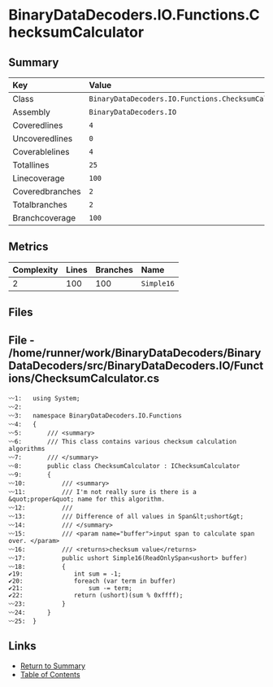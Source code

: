 ﻿# BinaryDataDecoders.IO.Functions.ChecksumCalculator

## Summary

| Key             | Value                                                |
| :-------------- | :--------------------------------------------------- |
| Class           | `BinaryDataDecoders.IO.Functions.ChecksumCalculator` |
| Assembly        | `BinaryDataDecoders.IO`                              |
| Coveredlines    | `4`                                                  |
| Uncoveredlines  | `0`                                                  |
| Coverablelines  | `4`                                                  |
| Totallines      | `25`                                                 |
| Linecoverage    | `100`                                                |
| Coveredbranches | `2`                                                  |
| Totalbranches   | `2`                                                  |
| Branchcoverage  | `100`                                                |

## Metrics

| Complexity | Lines | Branches | Name       |
| :--------- | :---- | :------- | :--------- |
| 2          | 100   | 100      | `Simple16` |

## Files

## File - /home/runner/work/BinaryDataDecoders/BinaryDataDecoders/src/BinaryDataDecoders.IO/Functions/ChecksumCalculator.cs

```CSharp
〰1:   using System;
〰2:   
〰3:   namespace BinaryDataDecoders.IO.Functions
〰4:   {
〰5:       /// <summary>
〰6:       /// This class contains various checksum calculation algorithms
〰7:       /// </summary>
〰8:       public class ChecksumCalculator : IChecksumCalculator
〰9:       {
〰10:          /// <summary>
〰11:          /// I'm not really sure is there is a &quot;proper&quot; name for this algorithm.
〰12:          ///
〰13:          /// Difference of all values in Span&lt;ushort&gt;
〰14:          /// </summary>
〰15:          /// <param name="buffer">input span to calculate span over. </param>
〰16:          /// <returns>checksum value</returns>
〰17:          public ushort Simple16(ReadOnlySpan<ushort> buffer)
〰18:          {
✔19:              int sum = -1;
✔20:              foreach (var term in buffer)
✔21:                  sum -= term;
✔22:              return (ushort)(sum % 0xffff);
〰23:          }
〰24:      }
〰25:  }
```

## Links

* [Return to Summary](Summary.md)
* [Table of Contents](../TOC.md)

